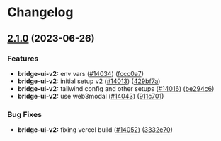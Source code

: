 # Changelog

## [2.1.0](https://github.com/taikoxyz/layerx-mono/compare/bridge-ui-v2-v2.0.0...bridge-ui-v2-v2.1.0) (2023-06-26)

### Features

- **bridge-ui-v2:** env vars ([#14034](https://github.com/taikoxyz/layerx-mono/issues/14034)) ([fccc0a7](https://github.com/taikoxyz/layerx-mono/commit/fccc0a7252b93148559a0438ee23366f04fc86f6))
- **bridge-ui-v2:** initial setup v2 ([#14013](https://github.com/taikoxyz/layerx-mono/issues/14013)) ([429bf7a](https://github.com/taikoxyz/layerx-mono/commit/429bf7a1619b9554f999db29d236ce0c9c6236da))
- **bridge-ui-v2:** tailwind config and other setups ([#14016](https://github.com/taikoxyz/layerx-mono/issues/14016)) ([be294c6](https://github.com/taikoxyz/layerx-mono/commit/be294c66764d658423d58902076594afdc470e96))
- **bridge-ui-v2:** use web3modal ([#14043](https://github.com/taikoxyz/layerx-mono/issues/14043)) ([911c701](https://github.com/taikoxyz/layerx-mono/commit/911c701ae738a9f2e12c14455c23951845d0c4c2))

### Bug Fixes

- **bridge-ui-v2:** fixing vercel build ([#14052](https://github.com/taikoxyz/layerx-mono/issues/14052)) ([3332e70](https://github.com/taikoxyz/layerx-mono/commit/3332e70bb3b821ab4efbcfe4aed4dbc3ed614850))
